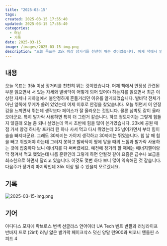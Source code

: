 ```yaml
---
title: "2025-03-15"
tags:
created: 2025-03-15 17:55:40
updated: 2025-03-15 17:55:40
categories:
  - 러닝
  - 기록
date: 2025-03-15
image: /images/2025-03-15-img.png
description: "오늘 목표는 35k 이상 장거리를 천천히 뛰는 것이었습니다. 어제 책에서 안정성 관련된 부분 읽으면서 서 있는 자세와 발바닥이 어떻게 되어 있어야 하는지를 읽으면서 최근 이상한 자세나 지하철에서 불안정하게 흔들거리던 이유를 알게되었습니다. 발바닥 전체가 아닌 앞쪽에 무게가 쏠려 있었는데"
---
```


## 내용

오늘 목표는 35k 이상 장거리를 천천히 뛰는 것이었습니다. 어제 책에서 안정성 관련된 부분 읽으면서 서 있는 자세와 발바닥이 어떻게 되어 있어야 하는지를 읽으면서 최근 이상한 자세나 지하철에서 불안정하게 흔들거리던 이유를 알게되었습니다. 발바닥 전체가 아닌 앞쪽에 무게가 쏠려 있었는데 어제 이후로 안정을 찾았습니다. 오늘 뛰면서 이 안정감을 느끼면서 뛰는데 생각보다 페이스가 잘 올라오는 것입니다. 물론 심박도 같이 올라오더군요. 특히 발가락 사용하면 특히 더 그런거 같습니다.
하프 정도까지는 그렇게 힘들지 않길래 오늘 좀 되나 싶었는데 역시 초반에 힘을 많이 쓴거였습니다.
23k에 공원 매점 가서 양갱 하나랑 포카리 캔 하나 사서 먹고 다시 뛰었는데 25 넘어가면서 부터 힘이 슬슬 빠지더군요. 그래도 30까지는 가야지 생각하고 30까지는 뛰었습니다.
힘 날 때 힘을 빼고 뛰었어야 하는데 그러지 못하고 발바닥이 땅에 닿을 때의 느낌과 발가락 사용하는 것에 집중하다 보니 에너지를 다 써버렸네요.
예전에 장거리 할 때에는 에너지젤이랑 막 챙겨서 먹고 했었는데 나름 훈련인데 그렇게 하면 안될것 같아 요즘은 급수나 보급을 최소한으로 하면서 달리고 있습니다. 이것도 몇번 하다 보니 많이 익숙해진 것 같습니다.
다음주가 장거리 마지막인데 35k 이상 뛸 수 있을지 모르겠네요.

## 기록

 
 ![2025-03-15-img.png](/images/2025-03-15-img.png)
 
 

## 기어

아디다스 모자에 락브로스 변색 선글라스
언어아더 UA Tech 벤트 반팔과 러닝라이프 반바지 프로 (2in1)
러닝 얇은 발가락 페이크삭스 덧신 양말 런900과 써코니 엔돌핀 스피드 4
